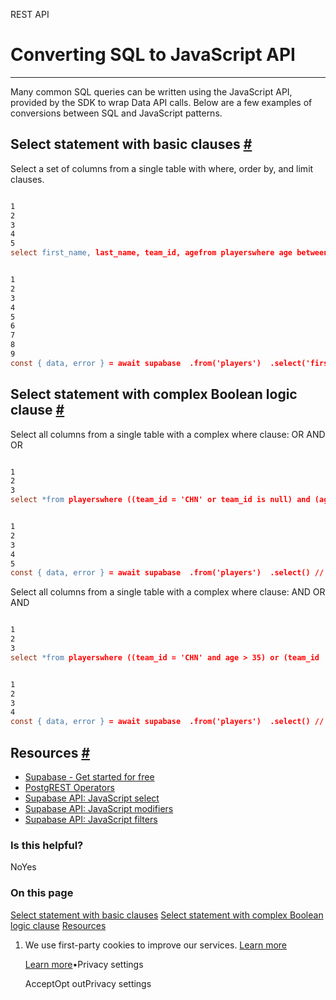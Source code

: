 REST API

# Converting SQL to JavaScript API

* * *

Many common SQL queries can be written using the JavaScript API, provided by the SDK to wrap Data API calls. Below are a few examples of conversions between SQL and JavaScript patterns.

## Select statement with basic clauses [\#](https://supabase.com/docs/guides/api/sql-to-api\#select-statement-with-basic-clauses)

Select a set of columns from a single table with where, order by, and limit clauses.

```flex

1
2
3
4
5
select first_name, last_name, team_id, agefrom playerswhere age between 20 and 24 and team_id != 'STL'order by last_name, first_name desclimit 20;
```

```flex

1
2
3
4
5
6
7
8
9
const { data, error } = await supabase  .from('players')  .select('first_name,last_name,team_id,age')  .gte('age', 20)  .lte('age', 24)  .not('team_id', 'eq', 'STL')  .order('last_name', { ascending: true }) // or just .order('last_name')  .order('first_name', { ascending: false })  .limit(20)
```

## Select statement with complex Boolean logic clause [\#](https://supabase.com/docs/guides/api/sql-to-api\#select-statement-with-complex-boolean-logic-clause)

Select all columns from a single table with a complex where clause: OR AND OR

```flex

1
2
3
select *from playerswhere ((team_id = 'CHN' or team_id is null) and (age > 35 or age is null));
```

```flex

1
2
3
4
5
const { data, error } = await supabase  .from('players')  .select() // or .select('*')  .or('team_id.eq.CHN,team_id.is.null')  .or('age.gt.35,age.is.null') // additional filters imply "AND"
```

Select all columns from a single table with a complex where clause: AND OR AND

```flex

1
2
3
select *from playerswhere ((team_id = 'CHN' and age > 35) or (team_id != 'CHN' and age is not null));
```

```flex

1
2
3
4
const { data, error } = await supabase  .from('players')  .select() // or .select('*')  .or('and(team_id.eq.CHN,age.gt.35),and(team_id.neq.CHN,.not.age.is.null)')
```

## Resources [\#](https://supabase.com/docs/guides/api/sql-to-api\#resources)

- [Supabase - Get started for free](https://supabase.com/)
- [PostgREST Operators](https://postgrest.org/en/stable/api.html#operators)
- [Supabase API: JavaScript select](https://supabase.com/docs/reference/javascript/select)
- [Supabase API: JavaScript modifiers](https://supabase.com/docs/reference/javascript/using-modifiers)
- [Supabase API: JavaScript filters](https://supabase.com/docs/reference/javascript/using-filters)

### Is this helpful?

NoYes

### On this page

[Select statement with basic clauses](https://supabase.com/docs/guides/api/sql-to-api#select-statement-with-basic-clauses) [Select statement with complex Boolean logic clause](https://supabase.com/docs/guides/api/sql-to-api#select-statement-with-complex-boolean-logic-clause) [Resources](https://supabase.com/docs/guides/api/sql-to-api#resources)

1. We use first-party cookies to improve our services. [Learn more](https://supabase.com/privacy#8-cookies-and-similar-technologies-used-on-our-european-services)



   [Learn more](https://supabase.com/privacy#8-cookies-and-similar-technologies-used-on-our-european-services)•Privacy settings





   AcceptOpt outPrivacy settings